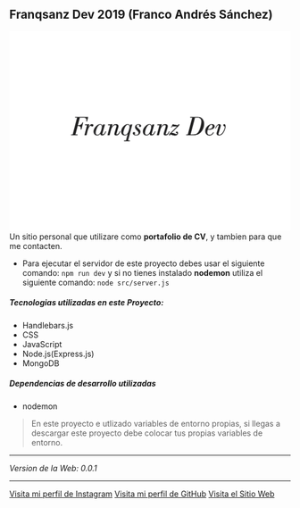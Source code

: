 ## Franqsanz Dev 2019 (Franco Andrés Sánchez)
![](src/views/public/images/franqsanz-dev-logo.png)
Un sitio personal que utilizare como **portafolio de CV**, y tambien para que me contacten.

* Para ejecutar el servidor de este proyecto debes usar el siguiente comando: `npm run dev` y si no tienes instalado **nodemon** utiliza el siguiente comando: `node src/server.js`

##### Tecnologias utilizadas en este Proyecto:
* Handlebars.js
* CSS
* JavaScript
* Node.js(Express.js)
* MongoDB

##### Dependencias de desarrollo utilizadas
* nodemon

> En este proyecto e utlizado variables de entorno propias, si llegas a descargar este proyecto debe colocar tus propias variables de entorno.
___
*Version de la Web: 0.0.1*
___
[Visita mi perfil de Instagram](https://instagram.com/franqsanz)
[Visita mi perfil de GitHub](https://www.github.com/franqsanz)
[Visita el Sitio Web](https://www.franqsanzdev.com/)